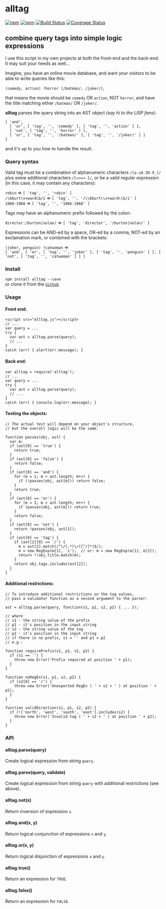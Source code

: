 # alltag
[![npm](https://img.shields.io/npm/v/alltag.svg)](https://www.npmjs.com/package/alltag)
[![npm](https://img.shields.io/npm/dt/alltag.svg)](https://www.npmjs.com/package/alltag)
[![Build Status](https://travis-ci.com/jazz-soft/alltag.svg?branch=master)](https://travis-ci.com/jazz-soft/alltag)
[![Coverage Status](https://coveralls.io/repos/github/jazz-soft/alltag/badge.svg?branch=master)](https://coveralls.io/github/jazz-soft/alltag?branch=master)

## combine query tags into simple logic expressions

I use this script in my own projects at both the front-end and the back-end. It may suit your needs as well...

Imagine, you have an online movie database,
and want your visitors to be able to write queries like this:

`(comedy, action) !horror (/batman/, /joker/)`,

that means the movie should be `comedy` OR `action`, NOT `horror`,
and have the title matching either `/batman/` OR `/joker/`.

**alltag** parses the query string into an AST object *(say hi to the LISP fans)*:

    [ 'and',
      [ 'or', [ 'tag', '', 'comedy' ], [ 'tag', '', 'action' ] ],
      [ 'not', [ 'tag', '', 'horror' ] ],
      [ 'or', [ 'tag', '', '/batman/' ], [ 'tag', '', '/joker/' ] ]
    ]

and it's up to you how to handle the result.

### Query syntax

Valid tag must be a combination of alphanumeric characters `/[a-zA-Z0-9_]/` plus some additional characters `/[<>=+-]/`,
or be a valid regular expression (in this case, it may contain any characters):

`robin` => `[ 'tag', '', 'robin' ]`  
`/\bburt\s+ward\b/i` => `[ 'tag', '', '/\\bburt\\s+ward\\b/i' ]`  
`1966-1968` => `[ 'tag', '', '1966-1968' ]`

Tags may have an alphanumeric prefix followed by the colon:

`director:/burton|nolan/` => `[ 'tag', 'director', '/burton|nolan/' ]`

Expressions can be AND-ed by a space, OR-ed by a comma, NOT-ed by an exclamation mark, or combined with the brackets:

`(joker, penguin) !catwoman` =>  
`[ 'and', [ 'or', [ 'tag', '', 'joker' ], [ 'tag', '', 'penguin' ] ], [ 'not', [ 'tag', '', 'catwoman' ] ] ]`

### Install

`npm install alltag --save`  
or clone it from the [`Github`](https://github.com/jazz-soft/alltag)

### Usage

#### Front end:

    <script src="alltag.js"></script>
    // ...
    var query = ...
    try {
      var ast = alltag.parse(query);
      // ...
    }
    catch (err) { alert(err.message); }

#### Back end:

    var alltag = require('alltag');
    // ...
    var query = ...
    try {
      var ast = alltag.parse(query);
      // ...
    }
    catch (err) { console.log(err.message); }

#### Testing the objects:

    // The actual test will depend on your object's structure,
    // but the overall logic will be the same.
    
    function passes(obj, ast) {
      var m;
      if (ast[0] == 'true') {
        return true;
      }
      if (ast[0] == 'false') {
        return false;
      }
      if (ast[0] == 'and') {
        for (m = 1; m < ast.length; m++) {
          if (!passes(obj, ast[m])) return false;
        }
        return true;
      }
      if (ast[0] == 'or') {
        for (m = 1; m < ast.length; m++) {
          if (passes(obj, ast[m])) return true;
        }
        return false;
      }
      if (ast[0] == 'not') {
        return !passes(obj, ast[1]);
      }
      if (ast[0] == 'tag') {
        if (ast[2][0] == '/') {
          m = ast[2].match(/^\/(.*)\/([^/]*)$/);
          m = new RegExp(m[1], 'i');  // or: m = new RegExp(m[1], m[2]);
          return !!obj.title.match(m);
        }
        return obj.tags.includes(ast[2]);
      }
    }

#### Additional restrictions:

    // To introduce additional restrictions on the tag values,
    // pass a validator function as a second argument to the parser:
    
    ast = alltag.parse(query, function(s1, p1, s2, p2) { ... });
    
    // where
    // s1 - the string value of the prefix
    // p1 - it's position in the input string
    // s2 - the string value of the tag
    // p2 - it's position in the input string
    // if there is no prefix, s1 = '' and p1 = p2
    // e.g.:
    
    function requirePrefix(s1, p1, s2, p2) {
      if (s1 == '') {
        throw new Error('Prefix required at position ' + p1);
      }
    }
    
    function noRegEx(s1, p1, s2, p2) {
      if (s2[0] == '/') {
        throw new Error('Unexpected RegEx ( ' + s2 + ' ) at position ' + p2);
      }
    }
    
    function validDirection(s1, p1, s2, p2) {
      if (!['north', 'west', 'south', 'east'].includes(s2) {
        throw new Error('Invalid tag ( ' + s2 + ' ) at position ' + p2);
      }
    }

### API

#### alltag.parse(query)

Create logical expression from string `query`.

#### alltag.parse(query, validate)

Create logical expression from string `query` with additional restrictions (see above).

#### alltag.not(x)

Return inversion of expression `x`.

#### alltag.and(x, y)

Return logical conjunction of expressions `x` and `y`.

#### alltag.or(x, y)

Return logical disjunction of expressions `x` and `y`.

#### alltag.true()

Return an expression for `TRUE`.

#### alltag.false()

Return an expression for `FALSE`.
